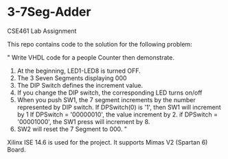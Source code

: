 # 3-7Seg-Adder
CSE461 Lab Assignment

This repo contains code to the solution for the following problem: 


" Write VHDL code for a people Counter then demonstrate.
 
1. At the beginning, LED1-LED8 is turned OFF.
2. The 3 Seven Segments displaying 000
3. The DIP Switch defines the increment value.
4. If you change the DIP switch, the corresponding LED turns on/off
5. When you push SW1, the 7 segment increments by the number represented by DIP switch. If DPSwitch(0) is '1', then SW1 will increment by 1 If DPSwitch = '00000010', the value increment by 2. if DPSwitch = '00001000', the SW1 press will increment by 8. 
6. SW2 will reset the 7 Segment to 000. "

Xilinx ISE 14.6 is used for the project. It supports Mimas V2 (Spartan 6) Board.
